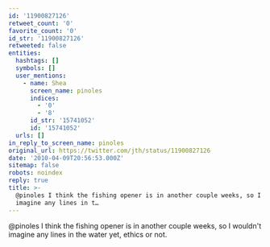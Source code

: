 ```yaml
---
id: '11900827126'
retweet_count: '0'
favorite_count: '0'
id_str: '11900827126'
retweeted: false
entities:
  hashtags: []
  symbols: []
  user_mentions:
    - name: Shea
      screen_name: pinoles
      indices:
        - '0'
        - '8'
      id_str: '15741052'
      id: '15741052'
  urls: []
in_reply_to_screen_name: pinoles
original_url: https://twitter.com/jth/status/11900827126
date: '2010-04-09T20:56:53.000Z'
sitemap: false
robots: noindex
reply: true
title: >-
  @pinoles I think the fishing opener is in another couple weeks, so I wouldn't
  imagine any lines in t…
---
```


@pinoles I think the fishing opener is in another couple weeks, so I wouldn't imagine any lines in the water yet, ethics or not.